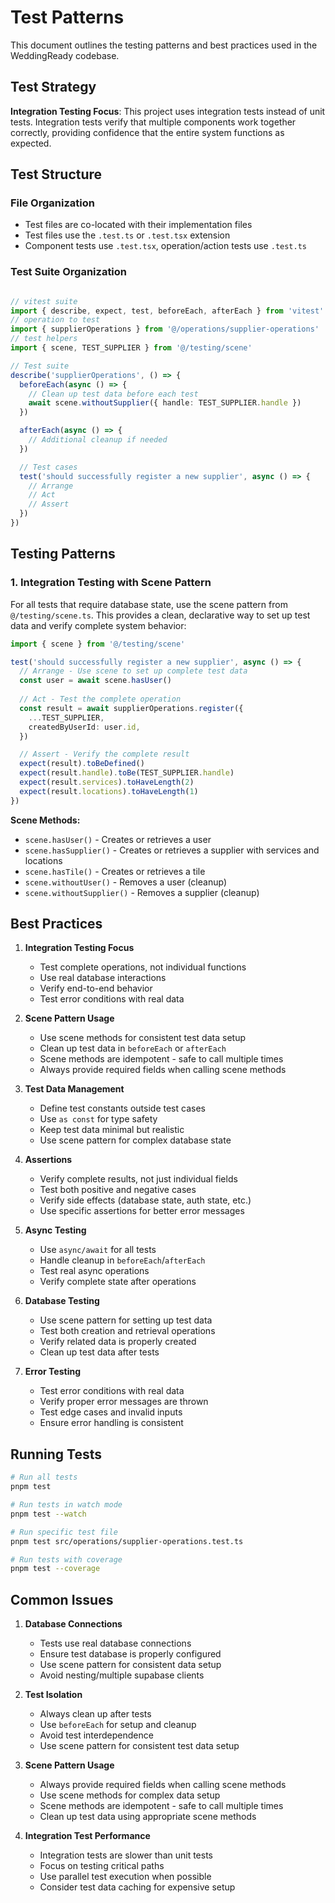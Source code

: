 # Test Patterns

This document outlines the testing patterns and best practices used in the WeddingReady codebase.

## Test Strategy

**Integration Testing Focus**: This project uses integration tests instead of unit tests. Integration tests verify that multiple components work together correctly, providing confidence that the entire system functions as expected.

## Test Structure

### File Organization
- Test files are co-located with their implementation files
- Test files use the `.test.ts` or `.test.tsx` extension
- Component tests use `.test.tsx`, operation/action tests use `.test.ts`

### Test Suite Organization
```typescript

// vitest suite
import { describe, expect, test, beforeEach, afterEach } from 'vitest'
// operation to test
import { supplierOperations } from '@/operations/supplier-operations'
// test helpers
import { scene, TEST_SUPPLIER } from '@/testing/scene'

// Test suite
describe('supplierOperations', () => {
  beforeEach(async () => {
    // Clean up test data before each test
    await scene.withoutSupplier({ handle: TEST_SUPPLIER.handle })
  })

  afterEach(async () => {
    // Additional cleanup if needed
  })

  // Test cases
  test('should successfully register a new supplier', async () => {
    // Arrange
    // Act
    // Assert
  })
})
```

## Testing Patterns

### 1. Integration Testing with Scene Pattern
For all tests that require database state, use the scene pattern from `@/testing/scene.ts`. This provides a clean, declarative way to set up test data and verify complete system behavior:

```typescript
import { scene } from '@/testing/scene'

test('should successfully register a new supplier', async () => {
  // Arrange - Use scene to set up complete test data
  const user = await scene.hasUser()
  
  // Act - Test the complete operation
  const result = await supplierOperations.register({
    ...TEST_SUPPLIER,
    createdByUserId: user.id,
  })

  // Assert - Verify the complete result
  expect(result).toBeDefined()
  expect(result.handle).toBe(TEST_SUPPLIER.handle)
  expect(result.services).toHaveLength(2)
  expect(result.locations).toHaveLength(1)
})
```

**Scene Methods:**
- `scene.hasUser()` - Creates or retrieves a user
- `scene.hasSupplier()` - Creates or retrieves a supplier with services and locations
- `scene.hasTile()` - Creates or retrieves a tile
- `scene.withoutUser()` - Removes a user (cleanup)
- `scene.withoutSupplier()` - Removes a supplier (cleanup)


## Best Practices

1. **Integration Testing Focus**
   - Test complete operations, not individual functions
   - Use real database interactions
   - Verify end-to-end behavior
   - Test error conditions with real data

2. **Scene Pattern Usage**
   - Use scene methods for consistent test data setup
   - Clean up test data in `beforeEach` or `afterEach`
   - Scene methods are idempotent - safe to call multiple times
   - Always provide required fields when calling scene methods

3. **Test Data Management**
   - Define test constants outside test cases
   - Use `as const` for type safety
   - Keep test data minimal but realistic
   - Use scene pattern for complex database state

4. **Assertions**
   - Verify complete results, not just individual fields
   - Test both positive and negative cases
   - Verify side effects (database state, auth state, etc.)
   - Use specific assertions for better error messages

5. **Async Testing**
   - Use `async/await` for all tests
   - Handle cleanup in `beforeEach`/`afterEach`
   - Test real async operations
   - Verify complete state after operations

6. **Database Testing**
   - Use scene pattern for setting up test data
   - Test both creation and retrieval operations
   - Verify related data is properly created
   - Clean up test data after tests

7. **Error Testing**
   - Test error conditions with real data
   - Verify proper error messages are thrown
   - Test edge cases and invalid inputs
   - Ensure error handling is consistent

## Running Tests

```bash
# Run all tests
pnpm test

# Run tests in watch mode
pnpm test --watch

# Run specific test file
pnpm test src/operations/supplier-operations.test.ts

# Run tests with coverage
pnpm test --coverage
```

## Common Issues

1. **Database Connections**
   - Tests use real database connections
   - Ensure test database is properly configured
   - Use scene pattern for consistent data setup
   - Avoid nesting/multiple supabase clients

2. **Test Isolation**
   - Always clean up after tests
   - Use `beforeEach` for setup and cleanup
   - Avoid test interdependence
   - Use scene pattern for consistent test data setup

3. **Scene Pattern Usage**
   - Always provide required fields when calling scene methods
   - Use scene methods for complex data setup
   - Scene methods are idempotent - safe to call multiple times
   - Clean up test data using appropriate scene methods

4. **Integration Test Performance**
   - Integration tests are slower than unit tests
   - Focus on testing critical paths
   - Use parallel test execution when possible
   - Consider test data caching for expensive setup

